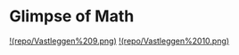 # Glimpse of Math

[!(repo/Vastleggen%209.png)](https://en.wikipedia.org/wiki/Euler%27s_identity)
[!(repo/Vastleggen%2010.png)](https://en.wikipedia.org/wiki/Complex_number)
